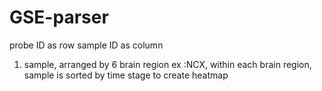 # GSE-parser

probe ID as row
sample ID as column 

1. sample, arranged by 6 brain region ex :NCX, within each brain region, sample is sorted by time stage to create heatmap
